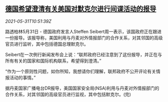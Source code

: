 <!--1622458863000-->
[德国希望澄清有关美国对默克尔进行间谍活动的报导](https://cn.reuters.com/article/germany-us-merkel-spy-0531-idCNKCS2DC0VX)
------

<div><i>2021-05-31T10:51:39Z</i></div><p>路透柏林5月31日 - 德国政府发言人Steffen Seibert周一表示，该国政府正在跟进一份报导。该报导称，美国利用与丹麦对外情报部门的合作关系，对其邻国的高级官员进行监听，其中包括德国总理默克尔。</p><p>Seibert在一次例行新闻发布会上说：“联邦政府已经注意到了这份报导，并正在与所有有关的国家和国际机构联系，希望得到澄清。”</p><p>“作为一个原则性问题，如你所知，我想请你们理解，联邦政府不公开评论有关情报活动的事情。”</p><p>据丹麦国家广播电台DR报导，美国国家安全局(NSA)利用与丹麦对外情报部门的合作关系，对其邻国的高级官员进行监视，其中包括默克尔。(完)</p>
